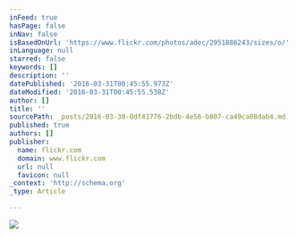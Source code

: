 ```yaml
---
inFeed: true
hasPage: false
inNav: false
isBasedOnUrl: 'https://www.flickr.com/photos/adec/2951886243/sizes/o/'
inLanguage: null
starred: false
keywords: []
description: ''
datePublished: '2016-03-31T00:45:55.973Z'
dateModified: '2016-03-31T00:45:55.538Z'
author: []
title: ''
sourcePath: _posts/2016-03-30-0df41776-2bdb-4e56-b807-ca49ca08dab4.md
published: true
authors: []
publisher:
  name: flickr.com
  domain: www.flickr.com
  url: null
  favicon: null
_context: 'http://schema.org'
_type: Article

---
```

![](https://s3-us-west-2.amazonaws.com/the-grid-img/p/19806d5080dbb2b663c1899d88bb9213f343def3.jpg)